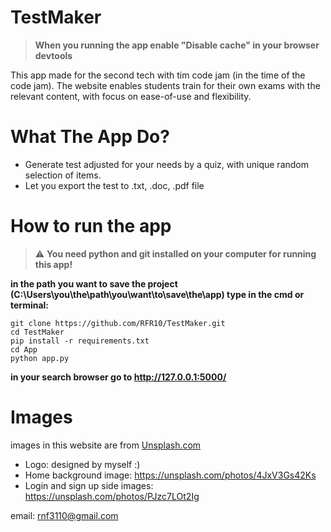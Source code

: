 # TestMaker

> **When you running the app enable "Disable cache" in your browser devtools**


This app made for the second tech with tim code jam (in the time of the code jam).
The website enables students train for their own exams with the relevant content, with focus on ease-of-use and flexibility.

# What The App Do?

* Generate test adjusted for your needs by a quiz, with unique random selection of items.
* Let you export the test to .txt, .doc, .pdf file

# How to run the app

> :warning: **You need python and git installed on your computer for running this app!**

**in the path you want to save the project (C:\Users\you\the\path\you\want\to\save\the\app) type in the cmd or terminal:**
```code
git clone https://github.com/RFR10/TestMaker.git
cd TestMaker
pip install -r requirements.txt
cd App
python app.py

```
**in your search browser go to http://127.0.0.1:5000/**


# Images
images in this website are from [Unsplash.com](https://unsplash.com/)


* Logo: designed by myself :)
* Home background image: https://unsplash.com/photos/4JxV3Gs42Ks
* Login and sign up side images: https://unsplash.com/photos/PJzc7LOt2Ig




email:
rnf3110@gmail.com
